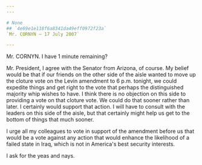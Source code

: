 ```yaml
---
---

# None
## `4e69e1e118f6a8341da49eff0972f23a`
`Mr. CORNYN — 17 July 2007`

---
```



Mr. CORNYN. I have 1 minute remaining?

Mr. President, I agree with the Senator from Arizona, of course. My 
belief would be that if our friends on the other side of the aisle 
wanted to move up the cloture vote on the Levin amendment to 6 p.m. 
tonight, we could expedite things and get right to the vote that 
perhaps the distinguished majority whip wishes to have. I think there 
is no objection on this side to providing a vote on that cloture vote. 
We could do that sooner rather than later. I certainly would support 
that action. I will have to consult with the leaders on this side of 
the aisle, but that certainly might help us get to the bottom of things 
that much sooner.

I urge all my colleagues to vote in support of the amendment before 
us that would be a vote against any action that would enhance the 
likelihood of a failed state in Iraq, which is not in America's best 
security interests.

I ask for the yeas and nays.